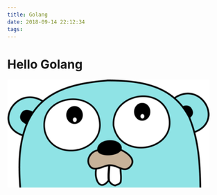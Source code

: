 ```yaml
---
title: Golang
date: 2018-09-14 22:12:34
tags:
---
```

# Hello Golang
![Hello Golang](/images/Golang_logo.png)